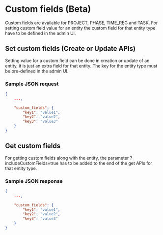 # Custom fields (Beta)

Custom fields are available for PROJECT, PHASE, TIME_REG and TASK. For setting custom field value for an entity the custom field for that entity type have to be defined in the admin UI.

## Set custom fields (Create or Update APIs)

Setting value for a custom field can be done in creation or update of an entity, it is just an extra field for that entity. The key for the entity type must be pre-defined in the admin UI.

### Sample JSON request
```json
{
    ...,
    
    "custom_fields": {
		"key1": "value1",
		"key2": "value2",
		"key3": "value3"
	}
}
```

## Get custom fields 

For getting custom fields along with the entity, the parameter ?includeCustomFields=true has to be added to the end of the get APIs for that entity type.

### Sample JSON response
```json
{
    ...,
    
    "custom_fields": {
		"key1": "value1",
		"key2": "value2",
		"key3": "value3"
	}
}
```
